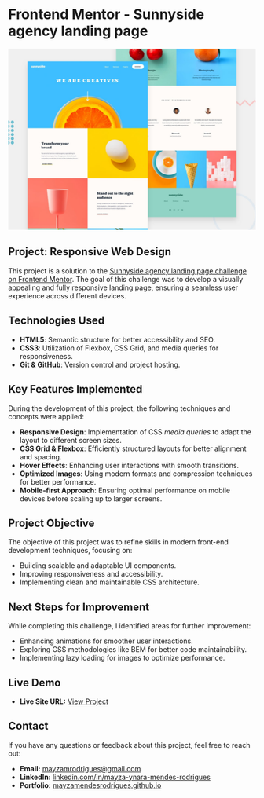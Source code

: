 # Frontend Mentor - Sunnyside agency landing page

![Design preview for the Sunnyside agency landing page coding challenge](./design/desktop-preview.jpg)

## Project: Responsive Web Design

This project is a solution to the [Sunnyside agency landing page challenge on Frontend Mentor](https://www.frontendmentor.io/challenges/sunnyside-agency-landing-page-7yVs3B6ef). The goal of this challenge was to develop a visually appealing and fully responsive landing page, ensuring a seamless user experience across different devices.

## Technologies Used

- **HTML5**: Semantic structure for better accessibility and SEO.
- **CSS3**: Utilization of Flexbox, CSS Grid, and media queries for responsiveness.
- **Git & GitHub**: Version control and project hosting.

## Key Features Implemented

During the development of this project, the following techniques and concepts were applied:

- **Responsive Design**: Implementation of CSS *media queries* to adapt the layout to different screen sizes.
- **CSS Grid & Flexbox**: Efficiently structured layouts for better alignment and spacing.
- **Hover Effects**: Enhancing user interactions with smooth transitions.
- **Optimized Images**: Using modern formats and compression techniques for better performance.
- **Mobile-first Approach**: Ensuring optimal performance on mobile devices before scaling up to larger screens.

## Project Objective

The objective of this project was to refine skills in modern front-end development techniques, focusing on:

- Building scalable and adaptable UI components.
- Improving responsiveness and accessibility.
- Implementing clean and maintainable CSS architecture.

## Next Steps for Improvement

While completing this challenge, I identified areas for further improvement:

- Enhancing animations for smoother user interactions.
- Exploring CSS methodologies like BEM for better code maintainability.
- Implementing lazy loading for images to optimize performance.

## Live Demo
- **Live Site URL:** [View Project](https://mayzamendesrodrigues.github.io/sunnyside-agency-landing-page/)

## Contact
If you have any questions or feedback about this project, feel free to reach out:

- **Email:** mayzamrodrigues@gmail.com
- **LinkedIn:** [linkedin.com/in/mayza-ynara-mendes-rodrigues](https://linkedin.com/in/mayza-ynara-mendes-rodrigues)
- **Portfolio:** [mayzamendesrodrigues.github.io](https://mayzamendesrodrigues.github.io/)
